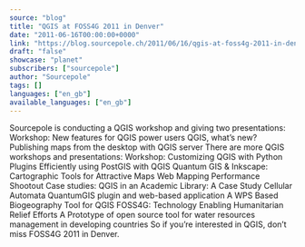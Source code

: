 ```yaml
---
source: "blog"
title: "QGIS at FOSS4G 2011 in Denver"
date: "2011-06-16T00:00:00+0000"
link: "https://blog.sourcepole.ch/2011/06/16/qgis-at-foss4g-2011-in-denver/"
draft: "false"
showcase: "planet"
subscribers: ["sourcepole"]
author: "Sourcepole"
tags: []
languages: ["en_gb"]
available_languages: ["en_gb"]
---
```


Sourcepole is conducting a QGIS workshop and giving two presentations:
Workshop: New features for QGIS power users QGIS, what&rsquo;s new? Publishing maps from the desktop with QGIS server There are more QGIS workshops and presentations:
Workshop: Customizing QGIS with Python Plugins Efficiently using PostGIS with QGIS Quantum GIS &amp; Inkscape: Cartographic Tools for Attractive Maps Web Mapping Performance Shootout Case studies:
QGIS in an Academic Library: A Case Study Cellular Automata QuantumGIS plugin and web-based application A WPS Based Biogeography Tool for QGIS FOSS4G: Technology Enabling Humanitarian Relief Efforts A Prototype of open source tool for water resources management in developing countries So if you&rsquo;re interested in QGIS, don&rsquo;t miss FOSS4G 2011 in Denver.
